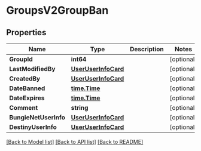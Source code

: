 # GroupsV2GroupBan

## Properties
Name | Type | Description | Notes
------------ | ------------- | ------------- | -------------
**GroupId** | **int64** |  | [optional] 
**LastModifiedBy** | [**UserUserInfoCard**](User.UserInfoCard.md) |  | [optional] 
**CreatedBy** | [**UserUserInfoCard**](User.UserInfoCard.md) |  | [optional] 
**DateBanned** | [**time.Time**](time.Time.md) |  | [optional] 
**DateExpires** | [**time.Time**](time.Time.md) |  | [optional] 
**Comment** | **string** |  | [optional] 
**BungieNetUserInfo** | [**UserUserInfoCard**](User.UserInfoCard.md) |  | [optional] 
**DestinyUserInfo** | [**UserUserInfoCard**](User.UserInfoCard.md) |  | [optional] 

[[Back to Model list]](../README.md#documentation-for-models) [[Back to API list]](../README.md#documentation-for-api-endpoints) [[Back to README]](../README.md)



